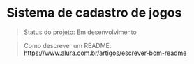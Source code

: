 <h1>Sistema de cadastro de jogos</h1> 

> Status do projeto: Em desenvolvimento

> Como descrever um README: https://www.alura.com.br/artigos/escrever-bom-readme

